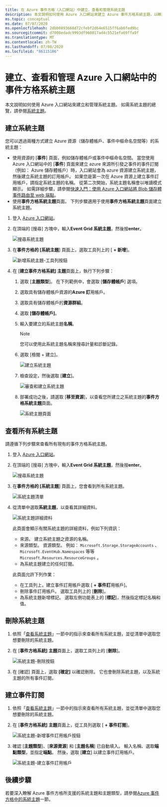 ```yaml
---
title: 在 Azure 事件方格（入口網站）中建立、查看和管理系統主題
description: 本文說明如何使用 Azure 入口網站來建立 Azure 事件方格系統主題，以瞭解如何查看現有的系統主題。
ms.topic: conceptual
ms.date: 07/07/2020
ms.openlocfilehash: 2dbb0893668d72cfebf2d64e6515ff6ab6fed9bc
ms.sourcegitcommit: d7008edadc9993df960817ad4c5521efa69ffa9f
ms.translationtype: MT
ms.contentlocale: zh-TW
ms.lasthandoff: 07/08/2020
ms.locfileid: "86115106"
---
```

# <a name="create-view-and-manage-event-grid-system-topics-in-the-azure-portal"></a>建立、查看和管理 Azure 入口網站中的事件方格系統主題
本文說明如何使用 Azure 入口網站來建立和管理系統主題。 如需系統主題的總覽，請參閱[系統主題](system-topics.md)。

## <a name="create-a-system-topic"></a>建立系統主題
您可以透過兩種方式建立 Azure 資源（儲存體帳戶、事件中樞命名空間等）的系統主題：

- 使用資源的 [**事件**] 頁面，例如儲存體帳戶或事件中樞命名空間。 當您使用 Azure 入口網站中的 [**事件**] 頁面來建立 azure 來源所引發之事件的事件訂閱（例如： Azure 儲存體帳戶）時，入口網站會為 azure 資源建立系統主題，然後建立系統主題的訂用帳戶。 如果您是第一次在 Azure 資源上建立事件訂用帳戶，請指定系統主題的名稱。 從第二次開始，系統主題名稱會以唯讀模式顯示。 如需詳細步驟，請參閱[快速入門：使用 Azure 入口網站將 Blob 儲存體事件路由至 web 端點](blob-event-quickstart-portal.md#subscribe-to-the-blob-storage)。
- 使用**事件方格系統主題**頁面。 下列步驟適用于使用**事件方格系統主題**頁面建立系統主題。 

1. 登入 [Azure 入口網站](https://portal.azure.com)。
2. 在頂端的 [搜尋] 方塊中，輸入**Event Grid 系統主題**，然後按**enter**。 

    ![搜尋系統主題](./media/create-view-manage-system-topics/search-system-topics.png)
3. 在**事件方格的 [系統主題**] 頁面上，選取工具列上的 [ **+ 新增**]。

    ![新增系統主題-工具列按鈕](./media/create-view-manage-system-topics/add-system-topic-menu.png)
4. 在 [**建立事件方格系統] 主題**頁面上，執行下列步驟：
    1. 選取 [**主題類型**]。 在下列範例中，會選取 [**儲存體帳戶**] 選項。 
    2. 選取具有儲存體帳戶資源的**Azure 訂**用帳戶。 
    3. 選取具有儲存體帳戶的**資源群組**。 
    4. 選取 **[儲存體帳戶]**。 
    5. 輸入要建立的系統主題**名稱**。 
    
        > [!NOTE]
        > 您可以使用此系統主題名稱來搜尋計量和診斷記錄。
    6. 選取 [檢閱 + 建立]。

        ![建立系統主題](./media/create-view-manage-system-topics/create-event-grid-system-topic-page.png)
    5. 檢查設定，然後選取 [**建立**]。 
        
        ![審查和建立系統主題](./media/create-view-manage-system-topics/system-topic-review-create.png)
    6. 部署成功之後，請選取 [**移至資源**]，以查看您所建立之系統主題的**事件方格系統主題**頁面。 

        ![系統主題頁面](./media/create-view-manage-system-topics/system-topic-page.png)


## <a name="view-all-system-topics"></a>查看所有系統主題
請遵循下列步驟來查看所有現有的事件方格系統主題。 

1. 登入 [Azure 入口網站](https://portal.azure.com)。
2. 在頂端的 [搜尋] 方塊中，輸入**Event Grid 系統主題**，然後按**enter**。 

    ![搜尋系統主題](./media/create-view-manage-system-topics/search-system-topics.png)
3. 在**事件方格的 [系統主題**] 頁面上，您會看到所有系統主題。 

    ![系統主題清單](./media/create-view-manage-system-topics/list-system-topics.png)
4. 從清單中選取**系統主題**，以查看其詳細資料。 

    ![系統主題詳細資料](./media/create-view-manage-system-topics/system-topic-details.png)

    此頁面會顯示有關系統主題的詳細資料，例如下列資訊： 
    - 來源。 建立系統主題之資源的名稱。
    - 來源類型。 資源類型。 例如： `Microsoft.Storage.StorageAccounts` 、 `Microsoft.EventHub.Namespaces` 等等 `Microsoft.Resources.ResourceGroups` 。
    - 為系統主題建立的任何訂閱。

    此頁面允許下列作業：
    - 在工具列上，建立事件訂用帳戶選取 [ **+ 事件訂**用帳戶]。 
    - 刪除事件訂用帳戶。 選取工具列上的 [**刪除**]。 
    - 為系統主題新增標記。 選取左側功能表上的 [**標記**]，然後指定標記名稱和值。 


## <a name="delete-a-system-topic"></a>刪除系統主題
1. 依照「[查看系統主題](#view-all-system-topics)」一節中的指示來查看所有系統主題，並從清單中選取您想要刪除的系統主題。 
2. 在 [**事件方格系統] 主題**頁面上，選取工具列上的 [**刪除**]。 

    ![系統主題-刪除按鈕](./media/create-view-manage-system-topics/system-topic-delete-button.png)
3. 在 [確認] 頁面上，選取 **[確定]** 以確認刪除。 它也會刪除系統主題，以及系統主題的所有事件訂閱。  

## <a name="create-an-event-subscription"></a>建立事件訂閱
1. 依照「[查看系統主題](#view-all-system-topics)」一節中的指示來查看所有系統主題，並從清單中選取您想要刪除的系統主題。 
2. 在 [**事件方格系統] 主題**頁面上，從工具列選取 [ **+ 事件訂閱**]。 

    ![系統主題-新增事件訂用帳戶按鈕](./media/create-view-manage-system-topics/add-event-subscription-button.png)
3. 確認 [**主題類型**]、[**來源資源**] 和 [**主題名稱**] 已自動填入。 輸入名稱、選取**端點類型**，並指定**端點**。 然後，選取 [**建立**] 以建立事件訂用帳戶。 

    ![系統主題-建立事件訂用帳戶](./media/create-view-manage-system-topics/create-event-subscription.png)

## <a name="next-steps"></a>後續步驟
若要深入瞭解 Azure 事件方格所支援的系統主題和主題類型，請參閱[Azure 事件方格中的系統主題](system-topics.md)一節。 
